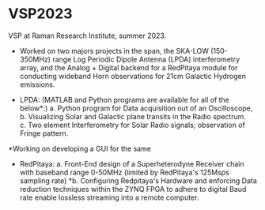 # VSP2023

VSP at Raman Research Institute, summer 2023.

- Worked on two majors projects in the span, the SKA-LOW (150-350MHz) range Log Periodic Dipole Antenna (LPDA) interferometry array, and the Analog + Digital backend for a RedPitaya module for conducting wideband Horn observations for 21cm Galactic Hydrogen emissions.

- LPDA: (MATLAB and Python programs are available for all of the below*:)
      a. Python program for Data acquisition out of an Oscilloscope,
      b. Visualizing Solar and Galactic plane transits in the Radio spectrum.  
      c. Two element Interferometry for Solar Radio signals; observation of Fringe pattern. 

*Working on developing a GUI for the same

- RedPitaya:
      a. Front-End design of a Superheterodyne Receiver chain with baseband range 0-50MHz (limited by RedPitaya's 125Msps sampling rate)
     *b. Configuring Redpitaya's Hardware and enforcing Data reduction techniques within the ZYNQ FPGA to adhere to digital Baud rate enable lossless streaming into           a remote computer.
